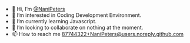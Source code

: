 - 👋 Hi, I’m [@NaniPeters](https://www.github.com/NaniPeters)
- 👀 I’m interested in Coding Development Environment.
- 🌱 I’m currently learning Javascript.
- 💞️ I’m looking to collaborate on nothing at the moment.
- 📫 How to reach me 87744322+NaniPeters@users.noreply.github.com

<!---
NaniPeters/NaniPeters is a ✨ special ✨ repository because its `README.md` (this file) appears on your GitHub profile.
You can click the Preview link to take a look at your changes.
--->
